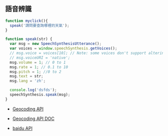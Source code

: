 ## 語音辨識
```js
function myclick(){
  speak('請問要查詢哪裡的天氣');
}

function speak(str) {
  var msg = new SpeechSynthesisUtterance();
  var voices = window.speechSynthesis.getVoices();
  // msg.voice = voices[10]; // Note: some voices don't support altering params
  // msg.voiceURI = 'native';
  msg.volume = 1; // 0 to 1
  msg.rate = 1; // 0.1 to 10
  msg.pitch = 1; //0 to 2
  msg.text = str;
  msg.lang = 'zh';

  console.log('dsfds');
  speechSynthesis.speak(msg);
}

```



- [Geocoding API ](https://maps.googleapis.com/maps/api/geocode/json?latlng=22.9926949,120.2155742&key=AIzaSyC8UY5L0pC6c3PaOZRcVr8u0R5cuxFC8qU)

- [Geocoding API DOC](https://developers.google.com/maps/documentation/geocoding/start)

- [baidu API](http://api.map.baidu.com/geocoder?output=json&location=22.9926949,120.2155742&ak=esNPFDwwsXWtsQfw4NMNmur1
)
